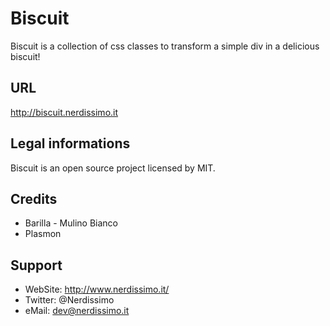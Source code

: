 # Biscuit

Biscuit is a collection of css classes to transform a simple div in a delicious biscuit!


## URL
http://biscuit.nerdissimo.it


## Legal informations

Biscuit is an open source project licensed by MIT.


## Credits
- Barilla - Mulino Bianco
- Plasmon


## Support

* WebSite: http://www.nerdissimo.it/
* Twitter: @Nerdissimo
* eMail: dev@nerdissimo.it